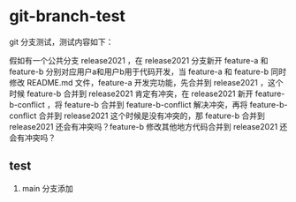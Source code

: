 # git-branch-test

git 分支测试，测试内容如下：

假如有一个公共分支 release2021 ，在 release2021 分支新开 feature-a 和 feature-b 分别对应用户a和用户b用于代码开发，当 feature-a 和 feature-b 同时修改 README.md 文件，feature-a 开发完功能，先合并到 release2021 ，这个时候 feature-b 合并到 release2021 肯定有冲突，在 release2021 新开 feature-b-conflict ，将 feature-b 合并到 feature-b-conflict 解决冲突，再将 feature-b-conflict 合并到 release2021 这个时候是没有冲突的，那 feature-b 合并到 release2021 还会有冲突吗？feature-b 修改其他地方代码合并到 release2021 还会有冲突吗？

## test

1. main 分支添加
